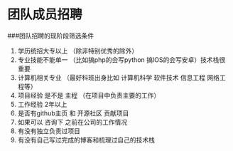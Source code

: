 # 团队成员招聘
###团队招聘的现阶段筛选条件

1. 学历统招大专以上 （除非特别优秀的除外） 
2. 专业技能不能单一 （比如搞php的会写python 搞IOS的会写安卓）技术栈很重要 
3. 计算机相关专业 （最好科班出身比如 计算机科学 软件技术 信息工程 网络工程等） 
4. 项目经验 是不是 主程 （在项目中负责主要的工作） 
5. 工作经验 2年以上 
6. 是否有github主页 和 开源社区 贡献项目 
7. 如果可以 咨询下 之前在公司的工作情况 
8. 有没有独立负责过项目
9. 有没有自己写过完成的博客和梳理过自己的技术栈